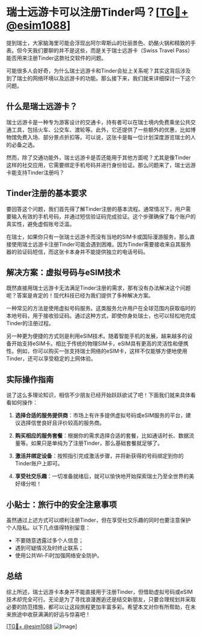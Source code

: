 # 瑞士远游卡可以注册Tinder吗？[[TG💪+ @esim1088](https://t.me/s/esim1088)]

提到瑞士，大家脑海里可能会浮现出阿尔卑斯山的壮丽景色、奶酪火锅和精致的手表。但今天我们要聊的并不是这些，而是关于瑞士远游卡（Swiss Travel Pass）能否用来注册Tinder这款社交软件的问题。

可能很多人会好奇，为什么瑞士远游卡和Tinder会扯上关系呢？其实这背后涉及到了瑞士的网络环境以及远游卡的功能。那么接下来，我们就来详细探讨一下这个问题。

## 什么是瑞士远游卡？

瑞士远游卡是一种专为游客设计的交通卡，持有者可以在瑞士境内免费乘坐公共交通工具，包括火车、公交车、渡轮等。此外，它还提供了一些额外的优惠，比如博物馆免费入场、部分景点折扣等。可以说，这张卡是每一位计划深度游览瑞士的人的必备之选。

然而，除了交通功能外，瑞士远游卡是否还能用于其他方面呢？尤其是像Tinder这样的社交应用，它需要绑定手机号码并进行身份验证。那么问题来了，瑞士远游卡能支持Tinder注册吗？

## Tinder注册的基本要求

要回答这个问题，我们首先得了解Tinder注册的基本流程。通常情况下，用户需要输入有效的手机号码，并通过短信验证码完成验证。这个步骤确保了每个账户的真实性，避免虚假账号泛滥。

在瑞士，如果你只有一张瑞士远游卡而没有当地的SIM卡或国际漫游服务，那么直接使用瑞士远游卡注册Tinder可能会遇到困难。因为Tinder需要接收来自其服务器的验证码短信，而这张卡本身并不能提供独立的电话号码。

## 解决方案：虚拟号码与eSIM技术

既然直接用瑞士远游卡无法满足Tinder注册的需求，那有没有办法解决这个问题呢？答案是肯定的！现代科技已经为我们提供了多种解决方案。

一种常见的方法是使用虚拟号码服务。这类服务允许用户在全球范围内获取临时的本地号码，用于接收验证码。通过这种方式，即使你身处瑞士，也可以轻松地完成Tinder的注册过程。

另一种更为便捷的方式则是利用eSIM技术。随着智能手机的发展，越来越多的设备开始支持eSIM卡。相比于传统的物理SIM卡，eSIM具有更高的灵活性和便携性。例如，你可以购买一张支持瑞士网络的eSIM卡，这样不仅能够方便地使用Tinder，还可以享受稳定的上网体验。

## 实际操作指南

说了这么多理论知识，相信不少朋友已经开始跃跃欲试了吧！下面我们就来具体看看如何操作：

1. **选择合适的服务提供商**：市场上有许多提供虚拟号码或eSIM服务的平台，建议选择信誉良好且评价较高的服务商。
   
2. **购买相应的服务套餐**：根据你的需求选择合适的套餐，比如通话时长、数据流量等。如果只是单纯为了注册Tinder，那么基础套餐就足够了。

3. **激活并绑定设备**：按照指引完成激活步骤，并将新获得的号码绑定到你的Tinder账户上即可。

4. **享受社交乐趣**：一切准备就绪后，就可以愉快地开始探索瑞士乃至全世界的美好缘分啦！

## 小贴士：旅行中的安全注意事项

虽然通过上述方式可以顺利注册Tinder，但在享受社交乐趣的同时也要注意保护个人隐私。以下几点值得特别留意：
- 不要随意透露过多个人信息；
- 遇到可疑情况及时终止联系；
- 使用公共Wi-Fi时加强网络安全防护。

## 总结

综上所述，瑞士远游卡本身并不能直接用于注册Tinder，但借助虚拟号码或eSIM技术却完全可行。无论是为了寻找浪漫邂逅还是结交新朋友，只要合理规划并采取必要的防范措施，都可以让这段旅程更加丰富多彩。希望本文对你有所帮助，在未来旅途中收获满满的好运与惊喜吧！

[[TG💪+ @esim1088](https://t.me/s/esim1088) ![Image](https://i.postimg.cc/4NQfJmqS/Snipaste-2025-05-13-00-14-12.png)]